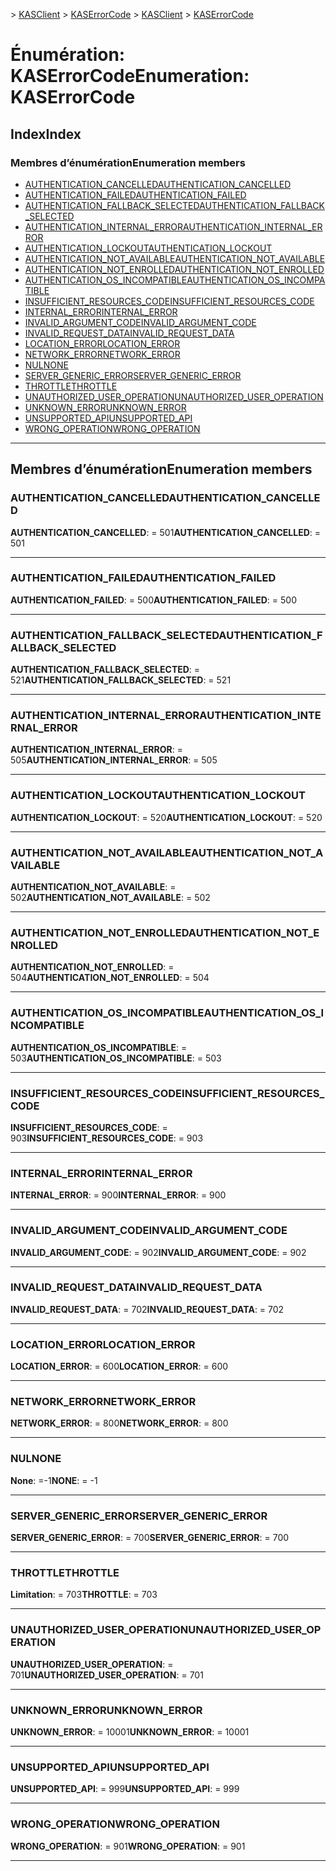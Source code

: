 <span data-ttu-id="65e44-101">[](../README.md) > [KASClient](../modules/kasclient.md) > [KASErrorCode](../enums/kasclient.kaserrorcode.md)</span><span class="sxs-lookup"><span data-stu-id="65e44-101">[](../README.md) > [KASClient](../modules/kasclient.md) > [KASErrorCode](../enums/kasclient.kaserrorcode.md)</span></span>

# <a name="enumeration-kaserrorcode"></a><span data-ttu-id="65e44-102">Énumération: KASErrorCode</span><span class="sxs-lookup"><span data-stu-id="65e44-102">Enumeration: KASErrorCode</span></span>

## <a name="index"></a><span data-ttu-id="65e44-103">Index</span><span class="sxs-lookup"><span data-stu-id="65e44-103">Index</span></span>

### <a name="enumeration-members"></a><span data-ttu-id="65e44-104">Membres d’énumération</span><span class="sxs-lookup"><span data-stu-id="65e44-104">Enumeration members</span></span>

* [<span data-ttu-id="65e44-105">AUTHENTICATION_CANCELLED</span><span class="sxs-lookup"><span data-stu-id="65e44-105">AUTHENTICATION_CANCELLED</span></span>](kasclient.kaserrorcode.md#authentication_cancelled)
* [<span data-ttu-id="65e44-106">AUTHENTICATION_FAILED</span><span class="sxs-lookup"><span data-stu-id="65e44-106">AUTHENTICATION_FAILED</span></span>](kasclient.kaserrorcode.md#authentication_failed)
* [<span data-ttu-id="65e44-107">AUTHENTICATION_FALLBACK_SELECTED</span><span class="sxs-lookup"><span data-stu-id="65e44-107">AUTHENTICATION_FALLBACK_SELECTED</span></span>](kasclient.kaserrorcode.md#authentication_fallback_selected)
* [<span data-ttu-id="65e44-108">AUTHENTICATION_INTERNAL_ERROR</span><span class="sxs-lookup"><span data-stu-id="65e44-108">AUTHENTICATION_INTERNAL_ERROR</span></span>](kasclient.kaserrorcode.md#authentication_internal_error)
* [<span data-ttu-id="65e44-109">AUTHENTICATION_LOCKOUT</span><span class="sxs-lookup"><span data-stu-id="65e44-109">AUTHENTICATION_LOCKOUT</span></span>](kasclient.kaserrorcode.md#authentication_lockout)
* [<span data-ttu-id="65e44-110">AUTHENTICATION_NOT_AVAILABLE</span><span class="sxs-lookup"><span data-stu-id="65e44-110">AUTHENTICATION_NOT_AVAILABLE</span></span>](kasclient.kaserrorcode.md#authentication_not_available)
* [<span data-ttu-id="65e44-111">AUTHENTICATION_NOT_ENROLLED</span><span class="sxs-lookup"><span data-stu-id="65e44-111">AUTHENTICATION_NOT_ENROLLED</span></span>](kasclient.kaserrorcode.md#authentication_not_enrolled)
* [<span data-ttu-id="65e44-112">AUTHENTICATION_OS_INCOMPATIBLE</span><span class="sxs-lookup"><span data-stu-id="65e44-112">AUTHENTICATION_OS_INCOMPATIBLE</span></span>](kasclient.kaserrorcode.md#authentication_os_incompatible)
* [<span data-ttu-id="65e44-113">INSUFFICIENT_RESOURCES_CODE</span><span class="sxs-lookup"><span data-stu-id="65e44-113">INSUFFICIENT_RESOURCES_CODE</span></span>](kasclient.kaserrorcode.md#insufficient_resources_code)
* [<span data-ttu-id="65e44-114">INTERNAL_ERROR</span><span class="sxs-lookup"><span data-stu-id="65e44-114">INTERNAL_ERROR</span></span>](kasclient.kaserrorcode.md#internal_error)
* [<span data-ttu-id="65e44-115">INVALID_ARGUMENT_CODE</span><span class="sxs-lookup"><span data-stu-id="65e44-115">INVALID_ARGUMENT_CODE</span></span>](kasclient.kaserrorcode.md#invalid_argument_code)
* [<span data-ttu-id="65e44-116">INVALID_REQUEST_DATA</span><span class="sxs-lookup"><span data-stu-id="65e44-116">INVALID_REQUEST_DATA</span></span>](kasclient.kaserrorcode.md#invalid_request_data)
* [<span data-ttu-id="65e44-117">LOCATION_ERROR</span><span class="sxs-lookup"><span data-stu-id="65e44-117">LOCATION_ERROR</span></span>](kasclient.kaserrorcode.md#location_error)
* [<span data-ttu-id="65e44-118">NETWORK_ERROR</span><span class="sxs-lookup"><span data-stu-id="65e44-118">NETWORK_ERROR</span></span>](kasclient.kaserrorcode.md#network_error)
* [<span data-ttu-id="65e44-119">NUL</span><span class="sxs-lookup"><span data-stu-id="65e44-119">NONE</span></span>](kasclient.kaserrorcode.md#none)
* [<span data-ttu-id="65e44-120">SERVER_GENERIC_ERROR</span><span class="sxs-lookup"><span data-stu-id="65e44-120">SERVER_GENERIC_ERROR</span></span>](kasclient.kaserrorcode.md#server_generic_error)
* [<span data-ttu-id="65e44-121">THROTTLE</span><span class="sxs-lookup"><span data-stu-id="65e44-121">THROTTLE</span></span>](kasclient.kaserrorcode.md#throttle)
* [<span data-ttu-id="65e44-122">UNAUTHORIZED_USER_OPERATION</span><span class="sxs-lookup"><span data-stu-id="65e44-122">UNAUTHORIZED_USER_OPERATION</span></span>](kasclient.kaserrorcode.md#unauthorized_user_operation)
* [<span data-ttu-id="65e44-123">UNKNOWN_ERROR</span><span class="sxs-lookup"><span data-stu-id="65e44-123">UNKNOWN_ERROR</span></span>](kasclient.kaserrorcode.md#unknown_error)
* [<span data-ttu-id="65e44-124">UNSUPPORTED_API</span><span class="sxs-lookup"><span data-stu-id="65e44-124">UNSUPPORTED_API</span></span>](kasclient.kaserrorcode.md#unsupported_api)
* [<span data-ttu-id="65e44-125">WRONG_OPERATION</span><span class="sxs-lookup"><span data-stu-id="65e44-125">WRONG_OPERATION</span></span>](kasclient.kaserrorcode.md#wrong_operation)

---

## <a name="enumeration-members"></a><span data-ttu-id="65e44-126">Membres d’énumération</span><span class="sxs-lookup"><span data-stu-id="65e44-126">Enumeration members</span></span>

<a id="authentication_cancelled"></a>

###  <a name="authenticationcancelled"></a><span data-ttu-id="65e44-127">AUTHENTICATION_CANCELLED</span><span class="sxs-lookup"><span data-stu-id="65e44-127">AUTHENTICATION_CANCELLED</span></span>

<span data-ttu-id="65e44-128">**AUTHENTICATION_CANCELLED**: = 501</span><span class="sxs-lookup"><span data-stu-id="65e44-128">**AUTHENTICATION_CANCELLED**:  = 501</span></span>

___
<a id="authentication_failed"></a>

###  <a name="authenticationfailed"></a><span data-ttu-id="65e44-129">AUTHENTICATION_FAILED</span><span class="sxs-lookup"><span data-stu-id="65e44-129">AUTHENTICATION_FAILED</span></span>

<span data-ttu-id="65e44-130">**AUTHENTICATION_FAILED**: = 500</span><span class="sxs-lookup"><span data-stu-id="65e44-130">**AUTHENTICATION_FAILED**:  = 500</span></span>

___
<a id="authentication_fallback_selected"></a>

###  <a name="authenticationfallbackselected"></a><span data-ttu-id="65e44-131">AUTHENTICATION_FALLBACK_SELECTED</span><span class="sxs-lookup"><span data-stu-id="65e44-131">AUTHENTICATION_FALLBACK_SELECTED</span></span>

<span data-ttu-id="65e44-132">**AUTHENTICATION_FALLBACK_SELECTED**: = 521</span><span class="sxs-lookup"><span data-stu-id="65e44-132">**AUTHENTICATION_FALLBACK_SELECTED**:  = 521</span></span>

___
<a id="authentication_internal_error"></a>

###  <a name="authenticationinternalerror"></a><span data-ttu-id="65e44-133">AUTHENTICATION_INTERNAL_ERROR</span><span class="sxs-lookup"><span data-stu-id="65e44-133">AUTHENTICATION_INTERNAL_ERROR</span></span>

<span data-ttu-id="65e44-134">**AUTHENTICATION_INTERNAL_ERROR**: = 505</span><span class="sxs-lookup"><span data-stu-id="65e44-134">**AUTHENTICATION_INTERNAL_ERROR**:  = 505</span></span>

___
<a id="authentication_lockout"></a>

###  <a name="authenticationlockout"></a><span data-ttu-id="65e44-135">AUTHENTICATION_LOCKOUT</span><span class="sxs-lookup"><span data-stu-id="65e44-135">AUTHENTICATION_LOCKOUT</span></span>

<span data-ttu-id="65e44-136">**AUTHENTICATION_LOCKOUT**: = 520</span><span class="sxs-lookup"><span data-stu-id="65e44-136">**AUTHENTICATION_LOCKOUT**:  = 520</span></span>

___
<a id="authentication_not_available"></a>

###  <a name="authenticationnotavailable"></a><span data-ttu-id="65e44-137">AUTHENTICATION_NOT_AVAILABLE</span><span class="sxs-lookup"><span data-stu-id="65e44-137">AUTHENTICATION_NOT_AVAILABLE</span></span>

<span data-ttu-id="65e44-138">**AUTHENTICATION_NOT_AVAILABLE**: = 502</span><span class="sxs-lookup"><span data-stu-id="65e44-138">**AUTHENTICATION_NOT_AVAILABLE**:  = 502</span></span>

___
<a id="authentication_not_enrolled"></a>

###  <a name="authenticationnotenrolled"></a><span data-ttu-id="65e44-139">AUTHENTICATION_NOT_ENROLLED</span><span class="sxs-lookup"><span data-stu-id="65e44-139">AUTHENTICATION_NOT_ENROLLED</span></span>

<span data-ttu-id="65e44-140">**AUTHENTICATION_NOT_ENROLLED**: = 504</span><span class="sxs-lookup"><span data-stu-id="65e44-140">**AUTHENTICATION_NOT_ENROLLED**:  = 504</span></span>

___
<a id="authentication_os_incompatible"></a>

###  <a name="authenticationosincompatible"></a><span data-ttu-id="65e44-141">AUTHENTICATION_OS_INCOMPATIBLE</span><span class="sxs-lookup"><span data-stu-id="65e44-141">AUTHENTICATION_OS_INCOMPATIBLE</span></span>

<span data-ttu-id="65e44-142">**AUTHENTICATION_OS_INCOMPATIBLE**: = 503</span><span class="sxs-lookup"><span data-stu-id="65e44-142">**AUTHENTICATION_OS_INCOMPATIBLE**:  = 503</span></span>

___
<a id="insufficient_resources_code"></a>

###  <a name="insufficientresourcescode"></a><span data-ttu-id="65e44-143">INSUFFICIENT_RESOURCES_CODE</span><span class="sxs-lookup"><span data-stu-id="65e44-143">INSUFFICIENT_RESOURCES_CODE</span></span>

<span data-ttu-id="65e44-144">**INSUFFICIENT_RESOURCES_CODE**: = 903</span><span class="sxs-lookup"><span data-stu-id="65e44-144">**INSUFFICIENT_RESOURCES_CODE**:  = 903</span></span>

___
<a id="internal_error"></a>

###  <a name="internalerror"></a><span data-ttu-id="65e44-145">INTERNAL_ERROR</span><span class="sxs-lookup"><span data-stu-id="65e44-145">INTERNAL_ERROR</span></span>

<span data-ttu-id="65e44-146">**INTERNAL_ERROR**: = 900</span><span class="sxs-lookup"><span data-stu-id="65e44-146">**INTERNAL_ERROR**:  = 900</span></span>

___
<a id="invalid_argument_code"></a>

###  <a name="invalidargumentcode"></a><span data-ttu-id="65e44-147">INVALID_ARGUMENT_CODE</span><span class="sxs-lookup"><span data-stu-id="65e44-147">INVALID_ARGUMENT_CODE</span></span>

<span data-ttu-id="65e44-148">**INVALID_ARGUMENT_CODE**: = 902</span><span class="sxs-lookup"><span data-stu-id="65e44-148">**INVALID_ARGUMENT_CODE**:  = 902</span></span>

___
<a id="invalid_request_data"></a>

###  <a name="invalidrequestdata"></a><span data-ttu-id="65e44-149">INVALID_REQUEST_DATA</span><span class="sxs-lookup"><span data-stu-id="65e44-149">INVALID_REQUEST_DATA</span></span>

<span data-ttu-id="65e44-150">**INVALID_REQUEST_DATA**: = 702</span><span class="sxs-lookup"><span data-stu-id="65e44-150">**INVALID_REQUEST_DATA**:  = 702</span></span>

___
<a id="location_error"></a>

###  <a name="locationerror"></a><span data-ttu-id="65e44-151">LOCATION_ERROR</span><span class="sxs-lookup"><span data-stu-id="65e44-151">LOCATION_ERROR</span></span>

<span data-ttu-id="65e44-152">**LOCATION_ERROR**: = 600</span><span class="sxs-lookup"><span data-stu-id="65e44-152">**LOCATION_ERROR**:  = 600</span></span>

___
<a id="network_error"></a>

###  <a name="networkerror"></a><span data-ttu-id="65e44-153">NETWORK_ERROR</span><span class="sxs-lookup"><span data-stu-id="65e44-153">NETWORK_ERROR</span></span>

<span data-ttu-id="65e44-154">**NETWORK_ERROR**: = 800</span><span class="sxs-lookup"><span data-stu-id="65e44-154">**NETWORK_ERROR**:  = 800</span></span>

___
<a id="none"></a>

###  <a name="none"></a><span data-ttu-id="65e44-155">NUL</span><span class="sxs-lookup"><span data-stu-id="65e44-155">NONE</span></span>

<span data-ttu-id="65e44-156">**None**: =-1</span><span class="sxs-lookup"><span data-stu-id="65e44-156">**NONE**:  =  -1</span></span>

___
<a id="server_generic_error"></a>

###  <a name="servergenericerror"></a><span data-ttu-id="65e44-157">SERVER_GENERIC_ERROR</span><span class="sxs-lookup"><span data-stu-id="65e44-157">SERVER_GENERIC_ERROR</span></span>

<span data-ttu-id="65e44-158">**SERVER_GENERIC_ERROR**: = 700</span><span class="sxs-lookup"><span data-stu-id="65e44-158">**SERVER_GENERIC_ERROR**:  = 700</span></span>

___
<a id="throttle"></a>

###  <a name="throttle"></a><span data-ttu-id="65e44-159">THROTTLE</span><span class="sxs-lookup"><span data-stu-id="65e44-159">THROTTLE</span></span>

<span data-ttu-id="65e44-160">**Limitation**: = 703</span><span class="sxs-lookup"><span data-stu-id="65e44-160">**THROTTLE**:  = 703</span></span>

___
<a id="unauthorized_user_operation"></a>

###  <a name="unauthorizeduseroperation"></a><span data-ttu-id="65e44-161">UNAUTHORIZED_USER_OPERATION</span><span class="sxs-lookup"><span data-stu-id="65e44-161">UNAUTHORIZED_USER_OPERATION</span></span>

<span data-ttu-id="65e44-162">**UNAUTHORIZED_USER_OPERATION**: = 701</span><span class="sxs-lookup"><span data-stu-id="65e44-162">**UNAUTHORIZED_USER_OPERATION**:  = 701</span></span>

___
<a id="unknown_error"></a>

###  <a name="unknownerror"></a><span data-ttu-id="65e44-163">UNKNOWN_ERROR</span><span class="sxs-lookup"><span data-stu-id="65e44-163">UNKNOWN_ERROR</span></span>

<span data-ttu-id="65e44-164">**UNKNOWN_ERROR**: = 10001</span><span class="sxs-lookup"><span data-stu-id="65e44-164">**UNKNOWN_ERROR**:  = 10001</span></span>

___
<a id="unsupported_api"></a>

###  <a name="unsupportedapi"></a><span data-ttu-id="65e44-165">UNSUPPORTED_API</span><span class="sxs-lookup"><span data-stu-id="65e44-165">UNSUPPORTED_API</span></span>

<span data-ttu-id="65e44-166">**UNSUPPORTED_API**: = 999</span><span class="sxs-lookup"><span data-stu-id="65e44-166">**UNSUPPORTED_API**:  = 999</span></span>

___
<a id="wrong_operation"></a>

###  <a name="wrongoperation"></a><span data-ttu-id="65e44-167">WRONG_OPERATION</span><span class="sxs-lookup"><span data-stu-id="65e44-167">WRONG_OPERATION</span></span>

<span data-ttu-id="65e44-168">**WRONG_OPERATION**: = 901</span><span class="sxs-lookup"><span data-stu-id="65e44-168">**WRONG_OPERATION**:  = 901</span></span>

___

